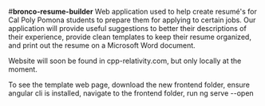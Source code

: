 #**bronco-resume-builder**
Web application used to help create resumé's for Cal Poly Pomona students
to prepare them for applying to certain jobs. Our application will provide
useful suggestions to better their descriptions of their experience,
provide clean templates to keep their resume organized,
and print out the resume on a Microsoft Word document.

Website will soon be found in cpp-relativity.com, but only locally at the moment.

To see the template web page, download the new frontend folder, 
ensure angular cli is installed, navigate to the frontend folder, 
run ng serve --open
